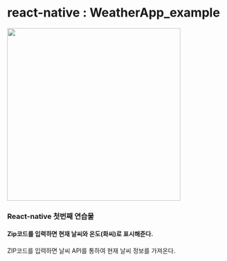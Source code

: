 # react-native : WeatherApp_example

<div>



<img width="400" src="https://user-images.githubusercontent.com/30898520/46946772-cb19f700-d0b3-11e8-90f0-56c708e2ca7a.PNG">

</div>

### React-native 첫번째 연습물
#### Zip코드를 입력하면 현재 날씨와 온도(화씨)로 표시해준다.


<div>
ZIP코드를 입력하면 날씨 API를 통하여 현재 날씨 정보를 가져온다.
</div>

